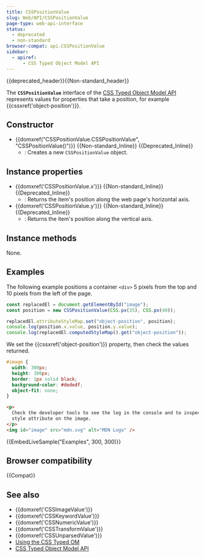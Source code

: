 ```yaml
---
title: CSSPositionValue
slug: Web/API/CSSPositionValue
page-type: web-api-interface
status:
  - deprecated
  - non-standard
browser-compat: api.CSSPositionValue
sidebar:
  - apiref:
      - CSS Typed Object Model API
---
```


{{deprecated_header}}{{Non-standard_header}}

The **`CSSPositionValue`** interface of the [CSS Typed Object Model API](/en-US/docs/Web/API/CSS_Object_Model#css_typed_object_model) represents values for properties that take a position, for example {{cssxref('object-position')}}.

## Constructor

- {{domxref("CSSPositionValue.CSSPositionValue", "CSSPositionValue()")}} {{Non-standard_Inline}} {{Deprecated_Inline}}
  - : Creates a new `CSSPositionValue` object.

## Instance properties

- {{domxref('CSSPositionValue.x')}} {{Non-standard_Inline}} {{Deprecated_Inline}}
  - : Returns the item's position along the web page's horizontal axis.
- {{domxref('CSSPositionValue.y')}} {{Non-standard_Inline}} {{Deprecated_Inline}}
  - : Returns the item's position along the vertical axis.

## Instance methods

None.

## Examples

The following example positions a container `<div>` 5 pixels from the top and 10 pixels from the left of the page.

```js
const replacedEl = document.getElementById("image");
const position = new CSSPositionValue(CSS.px(35), CSS.px(40));

replacedEl.attributeStyleMap.set("object-position", position);
console.log(position.x.value, position.y.value);
console.log(replacedEl.computedStyleMap().get("object-position"));
```

We set the {{cssxref('object-position')}} property, then check the values returned.

```css hidden
#image {
  width: 300px;
  height: 300px;
  border: 1px solid black;
  background-color: #dededf;
  object-fit: none;
}
```

```html hidden
<p>
  Check the developer tools to see the log in the console and to inspect the
  style attribute on the image.
</p>
<img id="image" src="mdn.svg" alt="MDN Logo" />
```

{{EmbedLiveSample("Examples", 300, 300)}}

## Browser compatibility

{{Compat}}

## See also

- {{domxref('CSSImageValue')}}
- {{domxref('CSSKeywordValue')}}
- {{domxref('CSSNumericValue')}}
- {{domxref('CSSTransformValue')}}
- {{domxref('CSSUnparsedValue')}}
- [Using the CSS Typed OM](/en-US/docs/Web/API/CSS_Typed_OM_API/Guide)
- [CSS Typed Object Model API](/en-US/docs/Web/API/CSS_Typed_OM_API)
